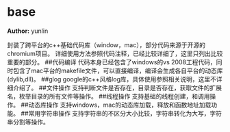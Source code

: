 # base
**Author:** yunlin

封装了跨平台的c++基础代码库（window，mac），部分代码来源于开源的chromium项目。
详细使用方法参照代码注释，已经比较详细了，这里只列出比较重要的部分。
##代码编译
代码本身已经包含了windows的vs 2008工程代码，同时包含了mac平台的makefile文件，可以直接编译，编译会生成各自平台的动态库(dylib,dll)。
##glog
google的c++风格log库，具体使用参照相关说明，这里不详细介绍了。
##文件操作
支持判断文件是否存在，目录是否存在，获取文件的扩展名，枚举目录的所有文件等操作。
##线程操作
支持基础的线程创建，和调用操作。
##动态库操作
支持windows，mac的动态库加载，释放和函数地址加载功能。
##常用字符串操作
支持字符串的不区分大小比较，字符串转化为大写，字符串分割等操作。
